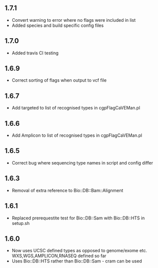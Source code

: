 ## 1.7.1
*   Convert warning to error where no flags were included in list
*   Added species and build specific config files

## 1.7.0
*   Added travis CI testing

## 1.6.9
*   Correct sorting of flags when output to vcf file

## 1.6.7
*   Add targeted to list of recognised types in cgpFlagCaVEMan.pl

## 1.6.6
*   Add Amplicon to list of recognised types in cgpFlagCaVEMan.pl

## 1.6.5
*   Correct bug where sequencing type names in script and config differ

## 1.6.3
*   Removal of extra reference to Bio::DB::Bam::Alignment

## 1.6.1
*   Replaced prerequestite test for Bio::DB::Sam with Bio::DB::HTS in setup.sh

## 1.6.0
*   Now uses UCSC defined types as opposed to genome/exome etc. WXS,WGS,AMPLICON,RNASEQ defined so far
*   Uses Bio::DB::HTS rather than Bio::DB::Sam - cram can be used
